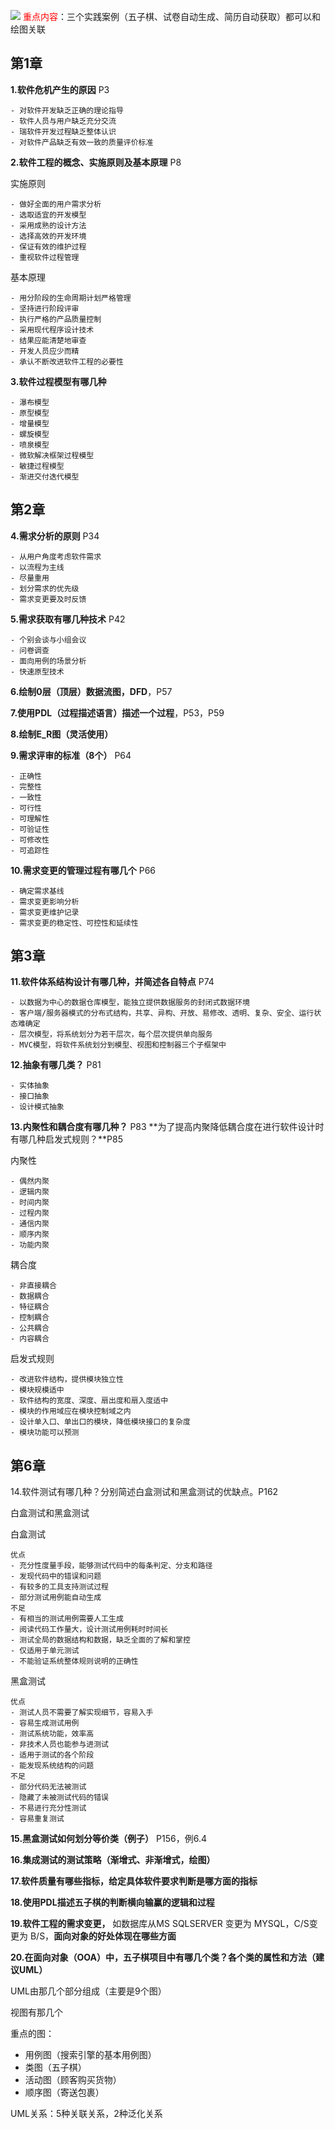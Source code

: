 
![](https://ypic.oss-cn-hangzhou.aliyuncs.com/202212121129393.png)
<font color="red">重点内容</font>：三个实践案例（五子棋、试卷自动生成、简历自动获取）都可以和绘图关联

## 第1章
**1.软件危机产生的原因** P3

```
- 对软件开发缺乏正确的理论指导
- 软件人员与用户缺乏充分交流
- 瑞软件开发过程缺乏整体认识
- 对软件产品缺乏有效一致的质量评价标准
```

**2.软件工程的概念、实施原则及基本原理**    P8

实施原则
```
- 做好全面的用户需求分析
- 选取适宜的开发模型
- 采用成熟的设计方法
- 选择高效的开发环境
- 保证有效的维护过程
- 重视软件过程管理
```

基本原理
```
- 用分阶段的生命周期计划严格管理
- 坚持进行阶段评审
- 执行严格的产品质量控制
- 采用现代程序设计技术
- 结果应能清楚地审查
- 开发人员应少而精
- 承认不断改进软件工程的必要性
```

**3.软件过程模型有哪几种**

```
- 瀑布模型
- 原型模型
- 增量模型
- 螺旋模型
- 喷泉模型
- 微软解决框架过程模型
- 敏捷过程模型
- 渐进交付迭代模型
```

## 第2章
**4.需求分析的原则**    P34

```
- 从用户角度考虑软件需求
- 以流程为主线
- 尽量重用
- 划分需求的优先级
- 需求变更要及时反馈
```

**5.需求获取有哪几种技术**    P42

```
- 个别会谈与小组会议
- 问卷调查
- 面向用例的场景分析
- 快速原型技术
```

**6.绘制0层（顶层）数据流图，DFD**，P57

**7.使用PDL（过程描述语言）描述一个过程**，P53，P59

**8.绘制E_R图（灵活使用）**

**9.需求评审的标准（8个）**    P64

```
- 正确性
- 完整性
- 一致性
- 可行性
- 可理解性
- 可验证性
- 可修改性
- 可追踪性
```

**10.需求变更的管理过程有哪几个**    P66

```
- 确定需求基线
- 需求变更影响分析
- 需求变更维护记录
- 需求变更的稳定性、可控性和延续性
```


## 第3章
**11.软件体系结构设计有哪几种，并简述各自特点**    P74

```
- 以数据为中心的数据仓库模型，能独立提供数据服务的封闭式数据环境
- 客户端/服务器模式的分布式结构，共享、异构、开放、易修改、透明、复杂、安全、运行状态难确定
- 层次模型，将系统划分为若干层次，每个层次提供单向服务
- MVC模型，将软件系统划分到模型、视图和控制器三个子框架中
```

**12.抽象有哪几类？**    P81

```
- 实体抽象
- 接口抽象
- 设计模式抽象
```

**13.内聚性和耦合度有哪几种？**    P83
**为了提高内聚降低耦合度在进行软件设计时有哪几种启发式规则？**P85

内聚性
```
- 偶然内聚
- 逻辑内聚
- 时间内聚
- 过程内聚
- 通信内聚
- 顺序内聚
- 功能内聚
```

耦合度
```
- 非直接耦合
- 数据耦合
- 特征耦合
- 控制耦合
- 公共耦合
- 内容耦合
```

启发式规则
```
- 改进软件结构，提供模块独立性
- 模块规模适中
- 软件结构的宽度、深度、扇出度和扇入度适中
- 模块的作用域应在模块控制域之内
- 设计单入口、单出口的模块，降低模块接口的复杂度
- 模块功能可以预测
```

## 第6章
14.软件测试有哪几种？分别简述白盒测试和黑盒测试的优缺点。P162

白盒测试和黑盒测试

白盒测试
```
优点
- 充分性度量手段，能够测试代码中的每条判定、分支和路径
- 发现代码中的错误和问题
- 有较多的工具支持测试过程
- 部分测试用例能自动生成
不足
- 有相当的测试用例需要人工生成
- 阅读代码工作量大，设计测试用例耗时时间长
- 测试全局的数据结构和数据，缺乏全面的了解和掌控
- 仅适用于单元测试
- 不能验证系统整体规则说明的正确性
```

黑盒测试
```
优点
- 测试人员不需要了解实现细节，容易入手
- 容易生成测试用例
- 测试系统功能，效率高
- 非技术人员也能参与进测试
- 适用于测试的各个阶段
- 能发现系统结构的问题
不足
- 部分代码无法被测试
- 隐藏了未被测试代码的错误
- 不易进行充分性测试
- 容易重复测试
```

**15.黑盒测试如何划分等价类（例子）** P156，例6.4


**16.集成测试的测试策略（渐增式、非渐增式，绘图）**


**17.软件质量有哪些指标，给定具体软件要求判断是哪方面的指标**


**18.使用PDL描述五子棋的判断横向输赢的逻辑和过程**


**19.软件工程的需求变更，** 如数据库从MS SQLSERVER 变更为 MYSQL，C/S变更为 B/S，**面向对象的好处体现在哪些方面**


**20.在面向对象（OOA）中，五子棋项目中有哪几个类？各个类的属性和方法（建议UML）**

UML由那几个部分组成（主要是9个图）

视图有那几个

重点的图：
- 用例图（搜索引擎的基本用例图）
- 类图（五子棋）
- 活动图（顾客购买货物） 
- 顺序图（寄送包裹）

UML关系：5种关联关系，2种泛化关系







